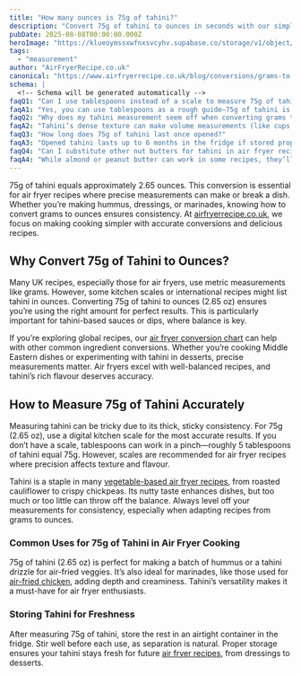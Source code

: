 ```yaml
---
title: "How many ounces is 75g of tahini?"
description: "Convert 75g of tahini to ounces in seconds with our simple guide. Perfect for air fryer recipes and precise measurements every time."
pubDate: 2025-08-08T00:00:00.000Z
heroImage: "https://klueoymssxwfnxsvcyhv.supabase.co/storage/v1/object/public/Shmucket/75g-tahini-to-ounces.webp"
tags:
  - "measurement"
author: "AirFryerRecipe.co.uk"
canonical: "https://www.airfryerrecipe.co.uk/blog/conversions/grams-to-ounces/75g-tahini-to-ounces"
schema: |
  <!-- Schema will be generated automatically -->
faqQ1: "Can I use tablespoons instead of a scale to measure 75g of tahini?"
faqA1: "Yes, you can use tablespoons as a rough guide—75g of tahini is about 5 tablespoons. However, for air fryer recipes where precision matters, a digital scale is best. Tahini’s thickness can vary, so scales ensure accuracy."
faqQ2: "Why does my tahini measurement seem off when converting grams to ounces?"
faqA2: "Tahini’s dense texture can make volume measurements (like cups or tablespoons) less accurate than weight. Always use a scale for conversions like 75g to ounces (2.65 oz) to avoid inconsistencies in your air fryer dishes."
faqQ3: "How long does 75g of tahini last once opened?"
faqA3: "Opened tahini lasts up to 6 months in the fridge if stored properly. Stir it well before using your 75g portion, as oil separation is normal. Check for rancidity if it’s been stored for a while."
faqQ4: "Can I substitute other nut butters for tahini in air fryer recipes?"
faqA4: "While almond or peanut butter can work in some recipes, they’ll alter the flavour. For authentic results, stick to tahini. Our <a href=https://www.airfryerrecipe.co.uk/recipes>air fryer recipes</a> often rely on tahini’s unique taste, so substitutions may change the dish."
---
```

<p>75g of tahini equals approximately 2.65 ounces. This conversion is essential for air fryer recipes where precise measurements can make or break a dish. Whether you’re making hummus, dressings, or marinades, knowing how to convert grams to ounces ensures consistency. At <a href=https://www.airfryerrecipe.co.uk/>airfryerrecipe.co.uk</a>, we focus on making cooking simpler with accurate conversions and delicious recipes.</p>

<h2>Why Convert 75g of Tahini to Ounces?</h2>  
<p>Many UK recipes, especially those for air fryers, use metric measurements like grams. However, some kitchen scales or international recipes might list tahini in ounces. Converting 75g of tahini to ounces (2.65 oz) ensures you’re using the right amount for perfect results. This is particularly important for tahini-based sauces or dips, where balance is key.</p>  
<p>If you’re exploring global recipes, our <a href=https://www.airfryerrecipe.co.uk/air-fryer-conversion-chart>air fryer conversion chart</a> can help with other common ingredient conversions. Whether you’re cooking Middle Eastern dishes or experimenting with tahini in desserts, precise measurements matter. Air fryers excel with well-balanced recipes, and tahini’s rich flavour deserves accuracy.</p>  

<h2>How to Measure 75g of Tahini Accurately</h2>  
<p>Measuring tahini can be tricky due to its thick, sticky consistency. For 75g (2.65 oz), use a digital kitchen scale for the most accurate results. If you don’t have a scale, tablespoons can work in a pinch—roughly 5 tablespoons of tahini equal 75g. However, scales are recommended for air fryer recipes where precision affects texture and flavour.</p>  
<p>Tahini is a staple in many <a href=https://www.airfryerrecipe.co.uk/recipe-category/vegetables>vegetable-based air fryer recipes</a>, from roasted cauliflower to crispy chickpeas. Its nutty taste enhances dishes, but too much or too little can throw off the balance. Always level off your measurements for consistency, especially when adapting recipes from grams to ounces.</p>  

<h3>Common Uses for 75g of Tahini in Air Fryer Cooking</h3>  
<p>75g of tahini (2.65 oz) is perfect for making a batch of hummus or a tahini drizzle for air-fried veggies. It’s also ideal for marinades, like those used for <a href=https://www.airfryerrecipe.co.uk/recipe-category/chicken>air-fried chicken</a>, adding depth and creaminess. Tahini’s versatility makes it a must-have for air fryer enthusiasts.</p>  

<h3>Storing Tahini for Freshness</h3>  
<p>After measuring 75g of tahini, store the rest in an airtight container in the fridge. Stir well before each use, as separation is natural. Proper storage ensures your tahini stays fresh for future <a href=https://www.airfryerrecipe.co.uk/recipes>air fryer recipes</a>, from dressings to desserts.</p>
